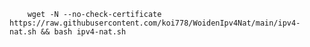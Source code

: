         wget -N --no-check-certificate https://raw.githubusercontent.com/koi778/WoidenIpv4Nat/main/ipv4-nat.sh && bash ipv4-nat.sh
